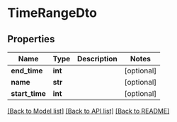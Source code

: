 # TimeRangeDto

## Properties
Name | Type | Description | Notes
------------ | ------------- | ------------- | -------------
**end_time** | **int** |  | [optional] 
**name** | **str** |  | [optional] 
**start_time** | **int** |  | [optional] 

[[Back to Model list]](../README.md#documentation-for-models) [[Back to API list]](../README.md#documentation-for-api-endpoints) [[Back to README]](../README.md)


